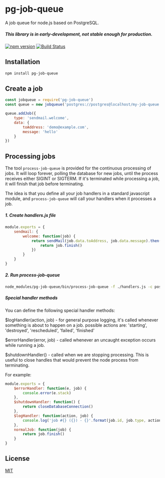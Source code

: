 # pg-job-queue

A job queue for node.js based on PostgreSQL.

##### This library is in early-development, not stable enough for production.

[![npm version](https://badge.fury.io/js/pg-job-queue.svg)](https://badge.fury.io/js/pg-job-queue)
[![Build Status](https://travis-ci.org/jameshy/pg-job-queue.svg?branch=master)](https://travis-ci.org/jameshy/pg-job-queue)


## Installation
```bash
npm install pg-job-queue
```

## Create a job

```javascript
const jobqueue = require('pg-job-queue')
const queue = new jobqueue('postgres://postgres@localhost/my-job-queue')

queue.addJob({
    type: 'sendmail.welcome',
    data: {
        toAddress: 'demo@example.com',
        message: 'hello'
    }
})
```


## Processing jobs

The tool `process-job-queue` is provided for the continuous processing of jobs.  It will loop forever, polling the database for new jobs, until the process receives either SIGINT or SIGTERM.  If it's terminated while processing a job, it will finish that job before terminating.

The idea is that you define all your job handlers in a standard javascript module, and `process-job-queue` will call your handlers when it processes a job.

##### 1. Create handlers.js file
```javascript
module.exports = {
    sendmail: {
        welcome: function(job) {
            return sendMail(job.data.toAddress, job.data.message).then(() => {
                return job.finish()
            })
        }
    }
}
```

##### 2. Run process-job-queue
```bash
node_modules/pg-job-queue/bin/process-job-queue -f ./handlers.js -c postgres://postgres@localhost/my-job-queue
```

##### Special handler methods
You can define the following special handler methods:

$logHandler(action, job) - for general purpose logging, it's called whenever something is about to happen on a job.  possible actions are: 'starting', 'destroyed', 'rescheduled', 'failed', 'finished'

$errorHandler(error, job) - called whenever an uncaught exception occurs while running a job.

$shutdownHandler() - called when we are stopping processing.  This is useful to close handles that would prevent the node process from terminating.

For example:
```javascript
module.exports = {
    $errorHandler: function(e, job) {
        console.error(e.stack)
    },
    $shutdownHandler: function() {
        return closeDatabaseConnection()
    },
    $logHandler: function(action, job) {
        console.log('job #{} ({}) - {}'.format(job.id, job.type, action))
    },
    normalJob: function(job) {
        return job.finish()
    }
}
```

## License
[MIT](LICENSE)
